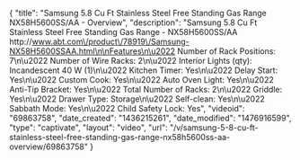 {
    "title": "Samsung 5.8 Cu Ft Stainless Steel Free Standing Gas Range NX58H5600SS\/AA - Overview",
    "description": "Samsung 5.8 Cu Ft Stainless Steel Free Standing Gas Range - NX58H5600SS\/AA http:\/\/www.abt.com\/product\/78919\/Samsung-NX58H5600SSAA.html\n\nFeatures\n\u2022 Number of Rack Positions: 7\n\u2022 Number of Wire Racks: 2\n\u2022 Interior Lights (qty): Incandescent 40 W (1)\n\u2022 Kitchen Timer: Yes\n\u2022 Delay Start: Yes\n\u2022 Custom Cook: Yes\n\u2022 Auto Oven Light: Yes\n\u2022 Anti-Tip Bracket: Yes\n\u2022 Total Number of Racks: 2\n\u2022 Griddle: Yes\n\u2022 Drawer Type: Storage\n\u2022 Self-clean: Yes\n\u2022 Sabbath Mode: Yes\n\u2022 Child Safety Lock: Yes",
    "videoid": "69863758",
    "date_created": "1436215261",
    "date_modified": "1476916599",
    "type": "captivate",
    "layout": "video",
    "url": "\/v\/samsung-5-8-cu-ft-stainless-steel-free-standing-gas-range-nx58h5600ss-aa-overview\/69863758"
}